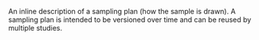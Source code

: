 An inline description of a sampling plan (how the sample is drawn). A sampling plan is intended to be versioned over time and can be reused by multiple studies.